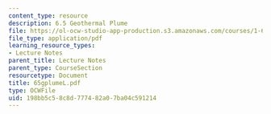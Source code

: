 ```yaml
---
content_type: resource
description: 6.5 Geothermal Plume
file: https://ol-ocw-studio-app-production.s3.amazonaws.com/courses/1-63-advanced-fluid-dynamics-of-the-environment-fall-2002/198bb5c58c8d777482a07ba04c591214_65gplumeL.pdf
file_type: application/pdf
learning_resource_types:
- Lecture Notes
parent_title: Lecture Notes
parent_type: CourseSection
resourcetype: Document
title: 65gplumeL.pdf
type: OCWFile
uid: 198bb5c5-8c8d-7774-82a0-7ba04c591214
---
```


